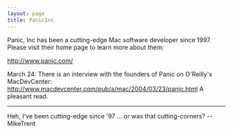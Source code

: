 ```yaml
---
layout: page
title: PanicInc
---
```


Panic, Inc has been a cutting-edge Mac software developer since 1997.  Please visit their home page to learn more about them:

http://www.panic.com/

March 24:  There is an interview with the founders of Panic on O'Reilly's MacDevCenter:  http://www.macdevcenter.com/pub/a/mac/2004/03/23/panic.html
A pleasant read.

----

Heh, I've been cutting-edge since '97 ... or was that cutting-corners? -- MikeTrent

